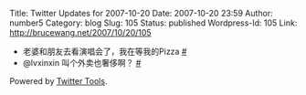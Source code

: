 Title: Twitter Updates for 2007-10-20
Date: 2007-10-20 23:59
Author: number5
Category: blog
Slug: 105
Status: published
Wordpress-Id: 105
Link: http://brucewang.net/2007/10/20/105

-   老婆和朋友去看演唱会了，我在等我的Pizza
    [\#](http://twitter.com/number5/statuses/349901402)
-   @lvxinxin 叫个外卖也奢侈啊？
    [\#](http://twitter.com/number5/statuses/349913882)

Powered by [Twitter Tools](http://alexking.org/projects/wordpress).
